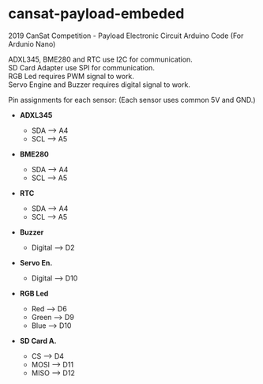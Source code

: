 # cansat-payload-embeded
2019 CanSat Competition - Payload Electronic Circuit Arduino Code (For Ardunio Nano)

ADXL345, BME280 and RTC use I2C for communication.  
SD Card Adapter use SPI for communication.  
RGB Led requires PWM signal to work.  
Servo Engine and Buzzer requires digital signal to work. 

Pin assignments for each sensor: (Each sensor uses common 5V and GND.)  

* **ADXL345**
  + SDA --> A4
  + SCL --> A5
        
* **BME280**
  + SDA --> A4    
  + SCL --> A5  
        
* **RTC** 
  + SDA --> A4  
  + SCL --> A5  
        
* **Buzzer**
  + Digital --> D2   
        
* **Servo En.**
  + Digital --> D10   

* **RGB Led**
  + Red --> D6  
  + Green --> D9  
  + Blue --> D10 
  
* **SD Card A.**
  + CS --> D4  
  + MOSI --> D11
  + MISO --> D12
